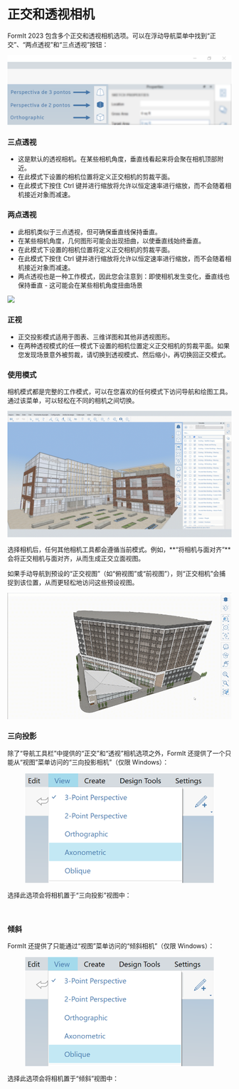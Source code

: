 # 正交和透视相机

FormIt 2023 包含多个正交和透视相机选项。可以在浮动导航菜单中找到“正交”、“两点透视”和“三点透视”按钮：

![三点透视（顶部）、两点透视（中间）和正交（底部）相机视图按钮](../.gitbook/assets/camera-2point-floating-nav-blurred.png)

### 三点透视

* 这是默认的透视相机。在某些相机角度，垂直线看起来将会聚在相机顶部附近。
* 在此模式下设置的相机位置将定义正交相机的剪裁平面。
* 在此模式下按住 Ctrl 键并进行缩放将允许以恒定速率进行缩放，而不会随着相机接近对象而减速。

### 两点透视

* 此相机类似于三点透视，但可确保垂直线保持垂直。
* 在某些相机角度，几何图形可能会出现扭曲，以使垂直线始终垂直。
* 在此模式下设置的相机位置将定义正交相机的剪裁平面。
* 在此模式下按住 Ctrl 键并进行缩放将允许以恒定速率进行缩放，而不会随着相机接近对象而减速。
* 两点透视也是一种工作模式，因此您会注意到：即使相机发生变化，垂直线也保持垂直 - 这可能会在某些相机角度扭曲场景

![](../.gitbook/assets/camera-2point-working-mode.gif)

### 正视

* 正交投影模式适用于图表、三维详图和其他非透视图形。
* 在两种透视模式的任一模式下设置的相机位置定义正交相机的剪裁平面。如果您发现场景意外被剪裁，请切换到透视模式、然后缩小，再切换回正交模式。

### 使用模式

相机模式都是完整的工作模式，可以在您喜欢的任何模式下访问导航和绘图工具。通过该菜单，可以轻松在不同的相机之间切换。

![切换三种不同的相机模式：三点透视、两点透视和正交。](../.gitbook/assets/perspective-gif.gif)

选择相机后，任何其他相机工具都会遵循当前模式。例如，**“将相机与面对齐”**会将正交相机与面对齐，从而生成正交立面视图。

如果手动导航到预设的“正交视图”（如“俯视图”或“前视图”），则“正交相机”会捕捉到该位置，从而更轻松地访问这些预设视图。

![](../.gitbook/assets/orthoorienttoface.gif)

### 三向投影

除了“导航工具栏”中提供的“正交”和“透视”相机选项之外，FormIt 还提供了一个只能从“视图”菜单访问的“三向投影相机”（仅限 Windows）：

<figure><img src="../.gitbook/assets/AxonometricMenu (2).png" alt=""><figcaption></figcaption></figure>

选择此选项会将相机置于“三向投影”视图中：

<figure><img src="../.gitbook/assets/Axonometric (2).png" alt=""><figcaption></figcaption></figure>

### 倾斜

FormIt 还提供了只能通过“视图”菜单访问的“倾斜相机”（仅限 Windows）：

<figure><img src="../.gitbook/assets/ObliqueMenu.png" alt=""><figcaption></figcaption></figure>

选择此选项会将相机置于“倾斜”视图中：

<figure><img src="../.gitbook/assets/Oblique (2).png" alt=""><figcaption></figcaption></figure>
